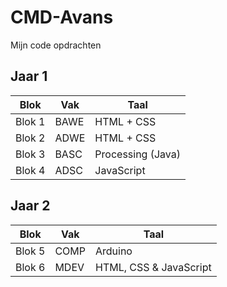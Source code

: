 # CMD-Avans
Mijn code opdrachten

## Jaar 1
Blok | Vak | Taal
--- | --- | ---
Blok 1 | BAWE | HTML + CSS
Blok 2 | ADWE | HTML + CSS
Blok 3 | BASC | Processing (Java)
Blok 4 | ADSC | JavaScript

## Jaar 2
Blok | Vak | Taal
--- | --- | ---
Blok 5 | COMP | Arduino
Blok 6 | MDEV | HTML, CSS & JavaScript